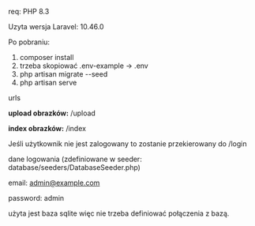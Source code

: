 req: PHP 8.3

Uzyta wersja Laravel: 10.46.0

Po pobraniu:

1. composer install
2. trzeba skopiować .env-example -> .env
2. php artisan migrate --seed
3. php artisan serve

urls

**upload obrazków:** /upload

**index obrazków:** /index

Jeśli użytkownik nie jest zalogowany to zostanie przekierowany do /login

dane logowania (zdefiniowane w seeder: database/seeders/DatabaseSeeder.php)

email: admin@example.com

password: admin

użyta jest baza sqlite więc nie trzeba definiować połączenia z bazą.




